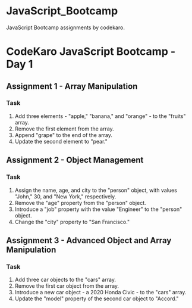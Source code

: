# JavaScript_Bootcamp
JavaScript Bootcamp assignments by codekaro.

# CodeKaro JavaScript Bootcamp - Day 1

## Assignment 1 - Array Manipulation

### Task

1. Add three elements - "apple," "banana," and "orange" - to the "fruits" array.
2. Remove the first element from the array.
3. Append "grape" to the end of the array.
4. Update the second element to "pear."

## Assignment 2 - Object Management

### Task

1. Assign the name, age, and city to the "person" object, with values "John," 30, and "New York," respectively.
2. Remove the "age" property from the "person" object.
3. Introduce a "job" property with the value "Engineer" to the "person" object.
4. Change the "city" property to "San Francisco."

## Assignment 3 - Advanced Object and Array Manipulation

### Task

1. Add three car objects to the "cars" array.
2. Remove the first car object from the array.
3. Introduce a new car object - a 2020 Honda Civic - to the "cars" array.
4. Update the "model" property of the second car object to "Accord."
